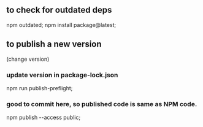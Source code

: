## to check for outdated deps

  npm outdated;
  npm install package@latest;

## to publish a new version

  (change version)

### update version in package-lock.json

  npm run publish-preflight;

### good to commit here, so published code is same as NPM code.

  npm publish --access public;
